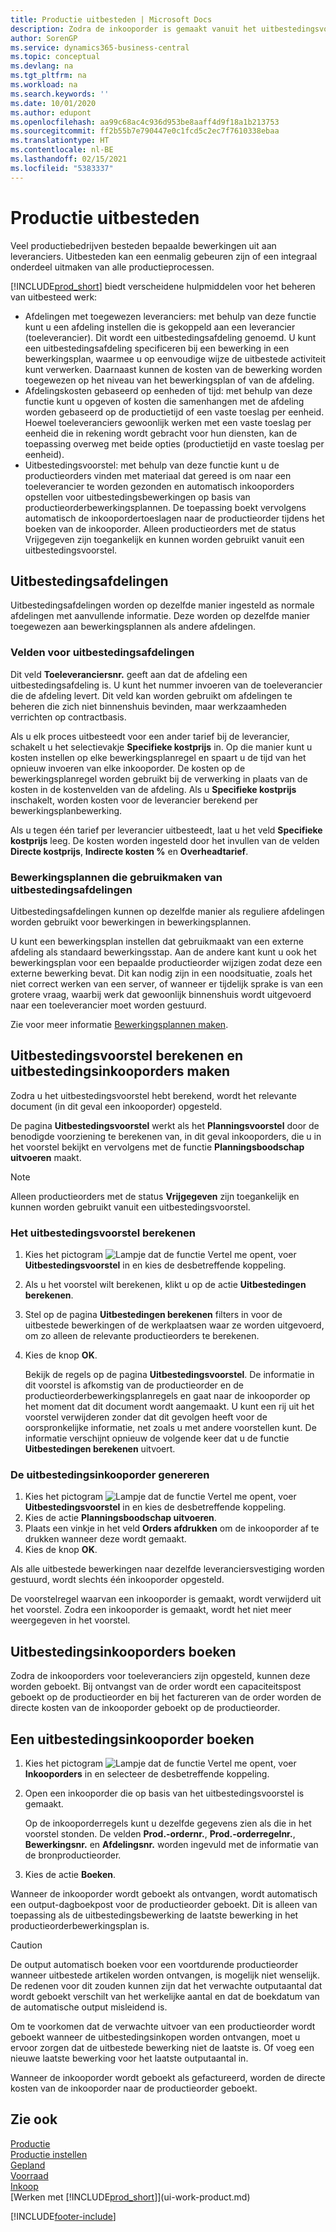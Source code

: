 ```yaml
---
title: Productie uitbesteden | Microsoft Docs
description: Zodra de inkooporder is gemaakt vanuit het uitbestedingsvoorstel, kan deze worden geboekt.
author: SorenGP
ms.service: dynamics365-business-central
ms.topic: conceptual
ms.devlang: na
ms.tgt_pltfrm: na
ms.workload: na
ms.search.keywords: ''
ms.date: 10/01/2020
ms.author: edupont
ms.openlocfilehash: aa99c68ac4c936d953be8aaff4d9f18a1b213753
ms.sourcegitcommit: ff2b55b7e790447e0c1fcd5c2ec7f7610338ebaa
ms.translationtype: HT
ms.contentlocale: nl-BE
ms.lasthandoff: 02/15/2021
ms.locfileid: "5383337"
---
```

# <a name="subcontract-manufacturing"></a>Productie uitbesteden
Veel productiebedrijven besteden bepaalde bewerkingen uit aan leveranciers. Uitbesteden kan een eenmalig gebeuren zijn of een integraal onderdeel uitmaken van alle productieprocessen.

[!INCLUDE[prod_short](includes/prod_short.md)] biedt verscheidene hulpmiddelen voor het beheren van uitbesteed werk:  

- Afdelingen met toegewezen leveranciers: met behulp van deze functie kunt u een afdeling instellen die is gekoppeld aan een leverancier (toeleverancier). Dit wordt een uitbestedingsafdeling genoemd. U kunt een uitbestedingsafdeling specificeren bij een bewerking in een bewerkingsplan, waarmee u op eenvoudige wijze de uitbestede activiteit kunt verwerken. Daarnaast kunnen de kosten van de bewerking worden toegewezen op het niveau van het bewerkingsplan of van de afdeling.  
- Afdelingskosten gebaseerd op eenheden of tijd: met behulp van deze functie kunt u opgeven of kosten die samenhangen met de afdeling worden gebaseerd op de productietijd of een vaste toeslag per eenheid. Hoewel toeleveranciers gewoonlijk werken met een vaste toeslag per eenheid die in rekening wordt gebracht voor hun diensten, kan de toepassing overweg met beide opties (productietijd en vaste toeslag per eenheid).  
- Uitbestedingsvoorstel: met behulp van deze functie kunt u de productieorders vinden met materiaal dat gereed is om naar een toeleverancier te worden gezonden en automatisch inkooporders opstellen voor uitbestedingsbewerkingen op basis van productieorderbewerkingsplannen. De toepassing boekt vervolgens automatisch de inkoopordertoeslagen naar de productieorder tijdens het boeken van de inkooporder. Alleen productieorders met de status Vrijgegeven zijn toegankelijk en kunnen worden gebruikt vanuit een uitbestedingsvoorstel.  

## <a name="subcontract-work-centers"></a>Uitbestedingsafdelingen  
Uitbestedingsafdelingen worden op dezelfde manier ingesteld as normale afdelingen met aanvullende informatie. Deze worden op dezelfde manier toegewezen aan bewerkingsplannen als andere afdelingen.  

### <a name="subcontract-work-center-fields"></a>Velden voor uitbestedingsafdelingen  
Dit veld **Toeleveranciersnr.** geeft aan dat de afdeling een uitbestedingsafdeling is. U kunt het nummer invoeren van de toeleverancier die de afdeling levert. Dit veld kan worden gebruikt om afdelingen te beheren die zich niet binnenshuis bevinden, maar werkzaamheden verrichten op contractbasis.  

Als u elk proces uitbesteedt voor een ander tarief bij de leverancier, schakelt u het selectievakje **Specifieke kostprijs** in. Op die manier kunt u kosten instellen op elke bewerkingsplanregel en spaart u de tijd van het opnieuw invoeren van elke inkooporder. De kosten op de bewerkingsplanregel worden gebruikt bij de verwerking in plaats van de kosten in de kostenvelden van de afdeling. Als u **Specifieke kostprijs** inschakelt, worden kosten voor de leverancier berekend per bewerkingsplanbewerking.  

Als u tegen één tarief per leverancier uitbesteedt, laat u het veld **Specifieke kostprijs** leeg. De kosten worden ingesteld door het invullen van de velden **Directe kostprijs**, **Indirecte kosten %** en **Overheadtarief**.  

### <a name="routings-that-use-subcontract-work-centers"></a>Bewerkingsplannen die gebruikmaken van uitbestedingsafdelingen  
Uitbestedingsafdelingen kunnen op dezelfde manier als reguliere afdelingen worden gebruikt voor bewerkingen in bewerkingsplannen.  

U kunt een bewerkingsplan instellen dat gebruikmaakt van een externe afdeling als standaard bewerkingsstap. Aan de andere kant kunt u ook het bewerkingsplan voor een bepaalde productieorder wijzigen zodat deze een externe bewerking bevat. Dit kan nodig zijn in een noodsituatie, zoals het niet correct werken van een server, of wanneer er tijdelijk sprake is van een grotere vraag, waarbij werk dat gewoonlijk binnenshuis wordt uitgevoerd naar een toeleverancier moet worden gestuurd.  

Zie voor meer informatie [Bewerkingsplannen maken](production-how-to-create-routings.md).  

## <a name="calculate-subcontracting-worksheets-and-create-subcontract-purchase-orders"></a>Uitbestedingsvoorstel berekenen en uitbestedingsinkooporders maken  
Zodra u het uitbestedingsvoorstel hebt berekend, wordt het relevante document (in dit geval een inkooporder) opgesteld.  

De pagina **Uitbestedingsvoorstel** werkt als het **Planningsvoorstel** door de benodigde voorziening te berekenen van, in dit geval inkooporders, die u in het voorstel bekijkt en vervolgens met de functie **Planningsboodschap uitvoeren** maakt.  

> [!NOTE]  
>  Alleen productieorders met de status **Vrijgegeven** zijn toegankelijk en kunnen worden gebruikt vanuit een uitbestedingsvoorstel.  

### <a name="to-calculate-the-subcontracting-worksheet"></a>Het uitbestedingsvoorstel berekenen  
1.  Kies het pictogram ![Lampje dat de functie Vertel me opent](media/ui-search/search_small.png "Vertel me wat u wilt doen"), voer **Uitbestedingsvoorstel** in en kies de desbetreffende koppeling.  
2.  Als u het voorstel wilt berekenen, klikt u op de actie **Uitbestedingen berekenen**.  
3.  Stel op de pagina **Uitbestedingen berekenen** filters in voor de uitbestede bewerkingen of de werkplaatsen waar ze worden uitgevoerd, om zo alleen de relevante productieorders te berekenen.  
4.  Kies de knop **OK**.  

    Bekijk de regels op de pagina **Uitbestedingsvoorstel**. De informatie in dit voorstel is afkomstig van de productieorder en de productieorderbewerkingsplanregels en gaat naar de inkooporder op het moment dat dit document wordt aangemaakt. U kunt een rij uit het voorstel verwijderen zonder dat dit gevolgen heeft voor de oorspronkelijke informatie, net zoals u met andere voorstellen kunt. De informatie verschijnt opnieuw de volgende keer dat u de functie **Uitbestedingen berekenen** uitvoert.  

### <a name="to-create-the-subcontract-purchase-order"></a>De uitbestedingsinkooporder genereren  
1.  Kies het pictogram ![Lampje dat de functie Vertel me opent](media/ui-search/search_small.png "Vertel me wat u wilt doen"), voer **Uitbestedingsvoorstel** in en kies de desbetreffende koppeling.  
2.  Kies de actie **Planningsboodschap uitvoeren**.  
3.  Plaats een vinkje in het veld **Orders afdrukken** om de inkooporder af te drukken wanneer deze wordt gemaakt.  
4.  Kies de knop **OK**.  

Als alle uitbestede bewerkingen naar dezelfde leveranciersvestiging worden gestuurd, wordt slechts één inkooporder opgesteld.  

De voorstelregel waarvan een inkooporder is gemaakt, wordt verwijderd uit het voorstel. Zodra een inkooporder is gemaakt, wordt het niet meer weergegeven in het voorstel.  

## <a name="posting-subcontract-purchase-orders"></a>Uitbestedingsinkooporders boeken  
Zodra de inkooporders voor toeleveranciers zijn opgesteld, kunnen deze worden geboekt. Bij ontvangst van de order wordt een capaciteitspost geboekt op de productieorder en bij het factureren van de order worden de directe kosten van de inkooporder geboekt op de productieorder.  

## <a name="to-post-a-subcontract-purchase-order"></a>Een uitbestedingsinkooporder boeken  
1.  Kies het pictogram ![Lampje dat de functie Vertel me opent](media/ui-search/search_small.png "Vertel me wat u wilt doen"), voer **Inkooporders** in en selecteer de desbetreffende koppeling.  
2.  Open een inkooporder die op basis van het uitbestedingsvoorstel is gemaakt.  

    Op de inkooporderregels kunt u dezelfde gegevens zien als die in het voorstel stonden. De velden **Prod.-ordernr.**, **Prod.-orderregelnr.**, **Bewerkingsnr.** en **Afdelingsnr.** worden ingevuld met de informatie van de bronproductieorder.  

3.  Kies de actie **Boeken**.  

Wanneer de inkooporder wordt geboekt als ontvangen, wordt automatisch een output-dagboekpost voor de productieorder geboekt. Dit is alleen van toepassing als de uitbestedingsbewerking de laatste bewerking in het productieorderbewerkingsplan is.  

> [!CAUTION]  
>  De output automatisch boeken voor een voortdurende productieorder wanneer uitbestede artikelen worden ontvangen, is mogelijk niet wenselijk. De redenen voor dit zouden kunnen zijn dat het verwachte outputaantal dat wordt geboekt verschilt van het werkelijke aantal en dat de boekdatum van de automatische output misleidend is.  
>   
>  Om te voorkomen dat de verwachte uitvoer van een productieorder wordt geboekt wanneer de uitbestedingsinkopen worden ontvangen, moet u ervoor zorgen dat de uitbestede bewerking niet de laatste is. Of voeg een nieuwe laatste bewerking voor het laatste outputaantal in.  

Wanneer de inkooporder wordt geboekt als gefactureerd, worden de directe kosten van de inkooporder naar de productieorder geboekt.  

## <a name="see-also"></a>Zie ook  
[Productie](production-manage-manufacturing.md)    
[Productie instellen](production-configure-production-processes.md)  
[Gepland](production-planning.md)      
[Voorraad](inventory-manage-inventory.md)  
[Inkoop](purchasing-manage-purchasing.md)  
[Werken met [!INCLUDE[prod_short](includes/prod_short.md)]](ui-work-product.md)


[!INCLUDE[footer-include](includes/footer-banner.md)]